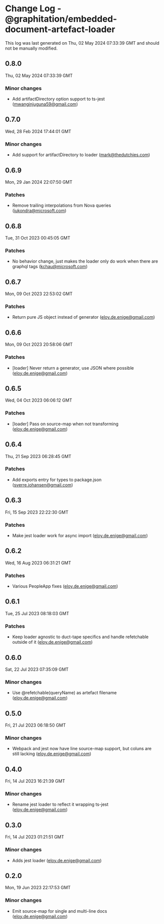 # Change Log - @graphitation/embedded-document-artefact-loader

This log was last generated on Thu, 02 May 2024 07:33:39 GMT and should not be manually modified.

<!-- Start content -->

## 0.8.0

Thu, 02 May 2024 07:33:39 GMT

### Minor changes

- Add artifactDirectory option support to ts-jest (mwanginjuguna59@gmail.com)

## 0.7.0

Wed, 28 Feb 2024 17:44:01 GMT

### Minor changes

- Add support for artifactDirectory to loader (mark@thedutchies.com)

## 0.6.9

Mon, 29 Jan 2024 22:07:50 GMT

### Patches

- Remove trailing interpolations from Nova queries (iukondra@microsoft.com)

## 0.6.8

Tue, 31 Oct 2023 00:45:05 GMT

### Patches

- No behavior change, just makes the loader only do work when there are graphql tags (kchau@microsoft.com)

## 0.6.7

Mon, 09 Oct 2023 22:53:02 GMT

### Patches

- Return pure JS object instead of generator (eloy.de.enige@gmail.com)

## 0.6.6

Mon, 09 Oct 2023 20:58:06 GMT

### Patches

- [loader] Never return a generator, use JSON where possible (eloy.de.enige@gmail.com)

## 0.6.5

Wed, 04 Oct 2023 06:06:12 GMT

### Patches

- [loader] Pass on source-map when not transforming (eloy.de.enige@gmail.com)

## 0.6.4

Thu, 21 Sep 2023 06:28:45 GMT

### Patches

- Add exports entry for types to package.json (sverre.johansen@gmail.com)

## 0.6.3

Fri, 15 Sep 2023 22:22:30 GMT

### Patches

- Make jest loader work for async import (eloy.de.enige@gmail.com)

## 0.6.2

Wed, 16 Aug 2023 06:31:21 GMT

### Patches

- Various PeopleApp fixes (eloy.de.enige@gmail.com)

## 0.6.1

Tue, 25 Jul 2023 08:18:03 GMT

### Patches

- Keep loader agnostic to duct-tape specifics and handle refetchable outside of it (eloy.de.enige@gmail.com)

## 0.6.0

Sat, 22 Jul 2023 07:35:09 GMT

### Minor changes

- Use @refetchable(queryName) as artefact filename (eloy.de.enige@gmail.com)

## 0.5.0

Fri, 21 Jul 2023 06:18:50 GMT

### Minor changes

- Webpack and jest now have line source-map support, but coluns are still lacking (eloy.de.enige@gmail.com)

## 0.4.0

Fri, 14 Jul 2023 16:21:39 GMT

### Minor changes

- Rename jest loader to reflect it wrapping ts-jest (eloy.de.enige@gmail.com)

## 0.3.0

Fri, 14 Jul 2023 01:21:51 GMT

### Minor changes

- Adds jest loader (eloy.de.enige@gmail.com)

## 0.2.0

Mon, 19 Jun 2023 22:17:53 GMT

### Minor changes

- Emit source-map for single and multi-line docs (eloy.de.enige@gmail.com)
